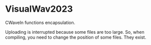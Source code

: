 # VisualWav2023
CWaveIn functions encapsulation.

Uploading is interrupted because some files are too large.
So, when compiling, you need to change the position of some files.
They exist.
